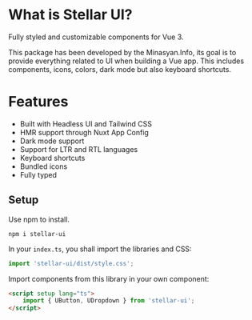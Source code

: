# What is Stellar UI?

Fully styled and customizable components for Vue 3.

This package has been developed by the Minasyan.Info, its goal is to provide everything related
to UI when building a Vue app. This includes components, icons, colors, dark mode but also keyboard shortcuts.

# Features

-  Built with Headless UI and Tailwind CSS
-  HMR support through Nuxt App Config
-  Dark mode support
-  Support for LTR and RTL languages
-  Keyboard shortcuts
-  Bundled icons
-  Fully typed

## Setup

Use npm to install.

```
npm i stellar-ui
```

In your `index.ts`, you shall import the libraries and CSS:

```ts
import 'stellar-ui/dist/style.css';
```

Import components from this library in your own component:

```html
<script setup lang="ts">
    import { UButton, UDropdown } from 'stellar-ui';
</script>
```
